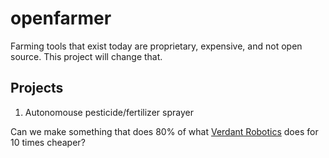 # openfarmer

Farming tools that exist today are proprietary, expensive, and not open source. This project will change that.

## Projects

1. Autonomouse pesticide/fertilizer sprayer

Can we make something that does 80% of what [Verdant Robotics](https://www.verdantrobotics.com/) does for 10 times cheaper?
